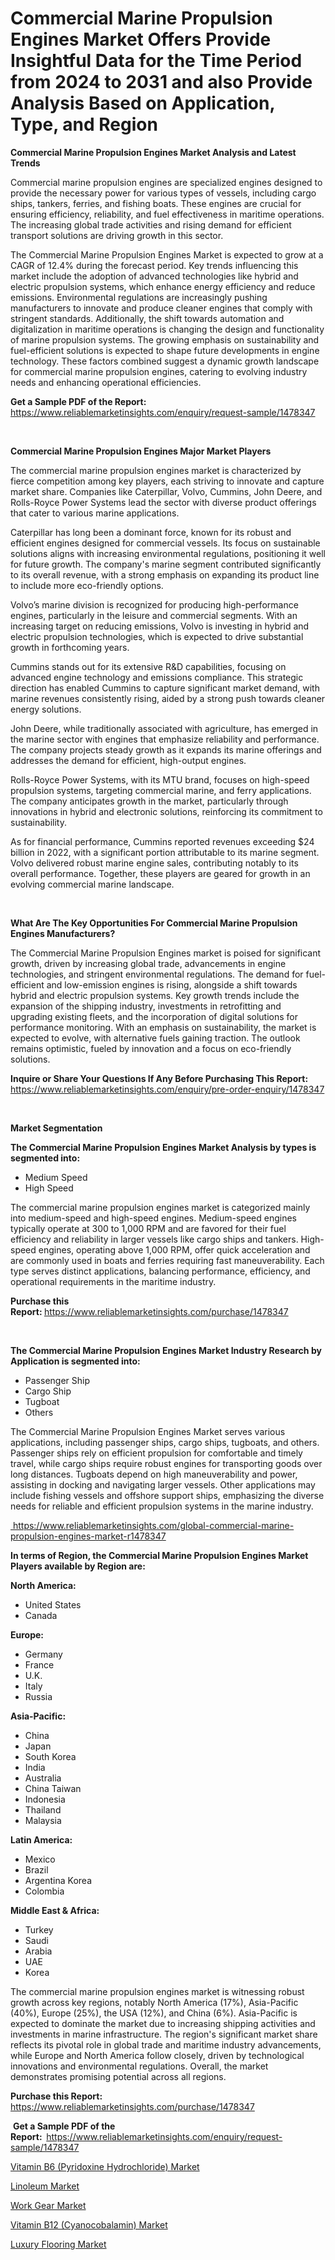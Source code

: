 <p><h1>Commercial Marine Propulsion Engines Market Offers Provide Insightful Data for the Time Period from 2024 to 2031 and also Provide Analysis Based on Application, Type, and Region</h1></p><p><strong>Commercial Marine Propulsion Engines Market Analysis and Latest Trends</strong></p>
<p><p>Commercial marine propulsion engines are specialized engines designed to provide the necessary power for various types of vessels, including cargo ships, tankers, ferries, and fishing boats. These engines are crucial for ensuring efficiency, reliability, and fuel effectiveness in maritime operations. The increasing global trade activities and rising demand for efficient transport solutions are driving growth in this sector.</p><p>The Commercial Marine Propulsion Engines Market is expected to grow at a CAGR of 12.4% during the forecast period. Key trends influencing this market include the adoption of advanced technologies like hybrid and electric propulsion systems, which enhance energy efficiency and reduce emissions. Environmental regulations are increasingly pushing manufacturers to innovate and produce cleaner engines that comply with stringent standards. Additionally, the shift towards automation and digitalization in maritime operations is changing the design and functionality of marine propulsion systems. The growing emphasis on sustainability and fuel-efficient solutions is expected to shape future developments in engine technology. These factors combined suggest a dynamic growth landscape for commercial marine propulsion engines, catering to evolving industry needs and enhancing operational efficiencies.</p></p>
<p><strong>Get a Sample PDF of the Report:&nbsp;</strong> <a href="https://www.reliablemarketinsights.com/enquiry/request-sample/1478347?utm_campaign=1355&utm_medium=2&utm_source=Github&utm_content=ia&utm_term=28092024&utm_id=commercial-marine-propulsion-engines">https://www.reliablemarketinsights.com/enquiry/request-sample/1478347</a></p>
<p>&nbsp;</p>
<p><strong>Commercial Marine Propulsion Engines Major Market Players</strong></p>
<p><p>The commercial marine propulsion engines market is characterized by fierce competition among key players, each striving to innovate and capture market share. Companies like Caterpillar, Volvo, Cummins, John Deere, and Rolls-Royce Power Systems lead the sector with diverse product offerings that cater to various marine applications.</p><p>Caterpillar has long been a dominant force, known for its robust and efficient engines designed for commercial vessels. Its focus on sustainable solutions aligns with increasing environmental regulations, positioning it well for future growth. The company's marine segment contributed significantly to its overall revenue, with a strong emphasis on expanding its product line to include more eco-friendly options.</p><p>Volvo’s marine division is recognized for producing high-performance engines, particularly in the leisure and commercial segments. With an increasing target on reducing emissions, Volvo is investing in hybrid and electric propulsion technologies, which is expected to drive substantial growth in forthcoming years.</p><p>Cummins stands out for its extensive R&D capabilities, focusing on advanced engine technology and emissions compliance. This strategic direction has enabled Cummins to capture significant market demand, with marine revenues consistently rising, aided by a strong push towards cleaner energy solutions.</p><p>John Deere, while traditionally associated with agriculture, has emerged in the marine sector with engines that emphasize reliability and performance. The company projects steady growth as it expands its marine offerings and addresses the demand for efficient, high-output engines.</p><p>Rolls-Royce Power Systems, with its MTU brand, focuses on high-speed propulsion systems, targeting commercial marine, and ferry applications. The company anticipates growth in the market, particularly through innovations in hybrid and electronic solutions, reinforcing its commitment to sustainability.</p><p>As for financial performance, Cummins reported revenues exceeding $24 billion in 2022, with a significant portion attributable to its marine segment. Volvo delivered robust marine engine sales, contributing notably to its overall performance. Together, these players are geared for growth in an evolving commercial marine landscape.</p></p>
<p>&nbsp;</p>
<p><strong>What Are The Key Opportunities For Commercial Marine Propulsion Engines Manufacturers?</strong></p>
<p><p>The Commercial Marine Propulsion Engines market is poised for significant growth, driven by increasing global trade, advancements in engine technologies, and stringent environmental regulations. The demand for fuel-efficient and low-emission engines is rising, alongside a shift towards hybrid and electric propulsion systems. Key growth trends include the expansion of the shipping industry, investments in retrofitting and upgrading existing fleets, and the incorporation of digital solutions for performance monitoring. With an emphasis on sustainability, the market is expected to evolve, with alternative fuels gaining traction. The outlook remains optimistic, fueled by innovation and a focus on eco-friendly solutions.</p></p>
<p><strong>Inquire or Share Your Questions If Any Before Purchasing This Report:</strong> <a href="https://www.reliablemarketinsights.com/enquiry/pre-order-enquiry/1478347?utm_campaign=1355&utm_medium=2&utm_source=Github&utm_content=ia&utm_term=28092024&utm_id=commercial-marine-propulsion-engines">https://www.reliablemarketinsights.com/enquiry/pre-order-enquiry/1478347</a></p>
<p>&nbsp;</p>
<p><strong>Market Segmentation</strong></p>
<p><strong>The Commercial Marine Propulsion Engines Market Analysis by types is segmented into:</strong></p>
<p><ul><li>Medium Speed</li><li>High Speed</li></ul></p>
<p><p>The commercial marine propulsion engines market is categorized mainly into medium-speed and high-speed engines. Medium-speed engines typically operate at 300 to 1,000 RPM and are favored for their fuel efficiency and reliability in larger vessels like cargo ships and tankers. High-speed engines, operating above 1,000 RPM, offer quick acceleration and are commonly used in boats and ferries requiring fast maneuverability. Each type serves distinct applications, balancing performance, efficiency, and operational requirements in the maritime industry.</p></p>
<p><strong>Purchase this Report:&nbsp;</strong><a href="https://www.reliablemarketinsights.com/purchase/1478347?utm_campaign=1355&utm_medium=2&utm_source=Github&utm_content=ia&utm_term=28092024&utm_id=commercial-marine-propulsion-engines">https://www.reliablemarketinsights.com/purchase/1478347</a></p>
<p>&nbsp;</p>
<p><strong>The Commercial Marine Propulsion Engines Market Industry Research by Application is segmented into:</strong></p>
<p><ul><li>Passenger Ship</li><li>Cargo Ship</li><li>Tugboat</li><li>Others</li></ul></p>
<p><p>The Commercial Marine Propulsion Engines Market serves various applications, including passenger ships, cargo ships, tugboats, and others. Passenger ships rely on efficient propulsion for comfortable and timely travel, while cargo ships require robust engines for transporting goods over long distances. Tugboats depend on high maneuverability and power, assisting in docking and navigating larger vessels. Other applications may include fishing vessels and offshore support ships, emphasizing the diverse needs for reliable and efficient propulsion systems in the marine industry.</p></p>
<p><a href="https://www.reliablemarketinsights.com/global-commercial-marine-propulsion-engines-market-r1478347?utm_campaign=1355&utm_medium=2&utm_source=Github&utm_content=ia&utm_term=28092024&utm_id=commercial-marine-propulsion-engines">&nbsp;https://www.reliablemarketinsights.com/global-commercial-marine-propulsion-engines-market-r1478347</a></p>
<p><strong>In terms of Region, the Commercial Marine Propulsion Engines Market Players available by Region are:</strong></p>
<p>
    <p> <strong> North America: </strong>
        <ul>
            <li>United States</li>
            <li>Canada</li>
        </ul>
        </p> 
    <p> <strong> Europe: </strong>
        <ul>
            <li>Germany</li>
            <li>France</li>
            <li>U.K.</li>
            <li>Italy</li>
            <li>Russia</li>
        </ul>
        </p> 
    <p> <strong> Asia-Pacific: </strong>
        <ul>
            <li>China</li>
            <li>Japan</li>
            <li>South Korea</li>
            <li>India</li>
            <li>Australia</li>
            <li>China Taiwan</li>
            <li>Indonesia</li>
            <li>Thailand</li>
            <li>Malaysia</li>
        </ul>
        </p> 
    <p> <strong> Latin America: </strong>
        <ul>
            <li>Mexico</li>
            <li>Brazil</li>
            <li>Argentina Korea</li>
            <li>Colombia</li>
        </ul>
        </p> 
    <p> <strong> Middle East & Africa: </strong>
        <ul>
            <li>Turkey</li>
            <li>Saudi</li>
            <li>Arabia</li>
            <li>UAE</li>
            <li>Korea</li>
        </ul>
    </p>
    </p>
<p><p>The commercial marine propulsion engines market is witnessing robust growth across key regions, notably North America (17%), Asia-Pacific (40%), Europe (25%), the USA (12%), and China (6%). Asia-Pacific is expected to dominate the market due to increasing shipping activities and investments in marine infrastructure. The region's significant market share reflects its pivotal role in global trade and maritime industry advancements, while Europe and North America follow closely, driven by technological innovations and environmental regulations. Overall, the market demonstrates promising potential across all regions.</p></p>
<p><strong>Purchase this Report: </strong><a href="https://www.reliablemarketinsights.com/purchase/1478347?utm_campaign=1355&utm_medium=2&utm_source=Github&utm_content=ia&utm_term=28092024&utm_id=commercial-marine-propulsion-engines">https://www.reliablemarketinsights.com/purchase/1478347</a></p>
<p>&nbsp;<strong>Get a Sample PDF of the Report:&nbsp;&nbsp;</strong><a href="https://www.reliablemarketinsights.com/enquiry/request-sample/1478347?utm_campaign=1355&utm_medium=2&utm_source=Github&utm_content=ia&utm_term=28092024&utm_id=commercial-marine-propulsion-engines">https://www.reliablemarketinsights.com/enquiry/request-sample/1478347</a></p>
<p><strong></strong></p>
<p><p><a href="https://issuu.com/reportprime-2/docs/vitamin-b6-pyridoxine-hydrochloride_26b0c393231224?utm_campaign=1355&utm_medium=2&utm_source=Github&utm_content=ia&utm_term=28092024&utm_id=commercial-marine-propulsion-engines">Vitamin B6 (Pyridoxine Hydrochloride) Market</a></p><p><a href="https://www.linkedin.com/pulse/linoleum-market-size-share-trends-analysis-report-end-use-residentcommercialothers-yk4sf?utm_campaign=1355&utm_medium=2&utm_source=Github&utm_content=ia&utm_term=28092024&utm_id=commercial-marine-propulsion-engines">Linoleum Market</a></p><p><a href="https://www.linkedin.com/pulse/k-gear-market-global-outlook-future-prospects-from-2024-2031-wl4ef?utm_campaign=1355&utm_medium=2&utm_source=Github&utm_content=ia&utm_term=28092024&utm_id=commercial-marine-propulsion-engines">Work Gear Market</a></p><p><a href="https://issuu.com/reportprime-2/docs/vitamin-b12-cyanocobalamin-market-s_1db7ded83d6614?utm_campaign=1355&utm_medium=2&utm_source=Github&utm_content=ia&utm_term=28092024&utm_id=commercial-marine-propulsion-engines">Vitamin B12 (Cyanocobalamin) Market</a></p><p><a href="https://www.linkedin.com/pulse/luxury-flooring-market-trends-strategic-insights-2024-2031-r5lqf?utm_campaign=1355&utm_medium=2&utm_source=Github&utm_content=ia&utm_term=28092024&utm_id=commercial-marine-propulsion-engines">Luxury Flooring Market</a></p></p>